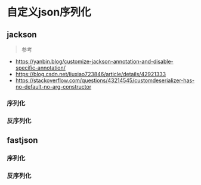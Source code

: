 # 自定义json序列化

## jackson


> 参考
- https://yanbin.blog/customize-jackson-annotation-and-disable-specific-annotation/
- https://blog.csdn.net/liuxiao723846/article/details/42921333
- https://stackoverflow.com/questions/43214545/customdeserializer-has-no-default-no-arg-constructor
### 序列化
### 反序列化


## fastjson
### 序列化
### 反序列化